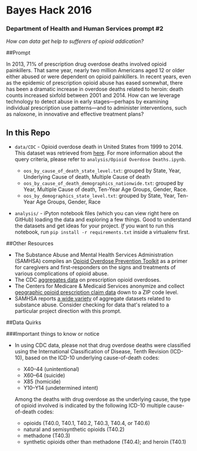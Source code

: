 # Bayes Hack 2016
### Department of Health and Human Services prompt #2

_How can data get help to sufferers of opioid addication?_

##Prompt

In 2013, 71% of prescription drug overdose deaths involved opioid painkillers. That same year, nearly two million Americans aged 12 or older either abused or were dependent on opioid painkillers. In recent years, even as the epidemic of prescription opioid abuse has eased somewhat, there has been a dramatic increase in overdose deaths related to heroin: death counts increased sixfold between 2001 and 2014.
How can we leverage technology to detect abuse in early stages—perhaps by examining individual prescription use patterns—and to administer interventions, such as naloxone, in innovative and effective treatment plans?

## In this Repo

* `data/CDC` - Opioid overdose death in United States from 1999 to 2014. This dataset was retrieved from [here](http://wonder.cdc.gov). For more information about the query criteria, please refer to `analysis/Opioid Overdose Deaths.ipynb`.
    * `oos_by_cause_of_death_state_level.txt`: grouped by State, Year, Underlying Cause of death, Multiple Cause of death
    * `oos_by_cause_of_death_demographics_nationwide.txt`: grouped by Year, Multiple Cause of death, Ten-Year Age Groups, Gender, Race.
    * `oos_by_demographics_state_level.txt`: grouped by State, Year, Ten-Year Age Groups, Gender, Race

* `analysis/` - iPyton notebook files (which you can view right here on GitHub) loading the data and exploring a few things. Good to understand the datasets and get ideas for your project. _If_ you want to run this notebook, run `pip install -r requirements.txt` inside a virtualenv first.


##Other Resources
* The Substance Abuse and Mental Health Services Administration (SAMHSA) compiles an [Opioid Overdose Prevention Toolkit](http://store.samhsa.gov/shin/content//SMA16-4742/SMA16-4742.pdf) as a primer for caregivers and first-responders on the signs and treatments of various complications of opioid abuse.
* The CDC [aggregates data](http://www.cdc.gov/drugoverdose/data/overdose.html) on prescription opioid overdoses.
* The Centers for Medicare & Medicaid Services anonymize and collect [geographic opioid prescription claim data](https://www.cms.gov/Research-Statistics-Data-and-Systems/Statistics-Trends-and-Reports/Medicare-Provider-Charge-Data/OpioidMap.html) down to a ZIP code level.
* SAMHSA reports [a wide variety](http://www.samhsa.gov/data/) of aggregate datasets related to substance abuse. Consider checking for data that's related to a particular project direction with this prompt.

##Data Quirks

###Important things to know or notice
* In using CDC data, please not that drug overdose deaths were classified using the International Classification of Disease, Tenth Revision (ICD-10), based on the ICD-10 underlying cause-of-death codes:
    * X40–44 (unintentional)
    * X60–64 (suicide)
    * X85 (homicide)
    * Y10–Y14 (undetermined intent)

    Among the deaths with drug overdose as the underlying cause, the type of opioid involved is indicated by the following ICD-10 multiple cause-of-death codes:

    * opioids (T40.0, T40.1, T40.2, T40.3, T40.4, or T40.6)
    * natural and semisynthetic opioids (T40.2)
    * methadone (T40.3)
    * synthetic opioids other than methadone (T40.4); and heroin (T40.1)

